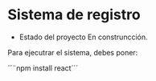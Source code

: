 <h1> Sistema de registro </h1>

-  Estado del proyecto En construncción.


Para ejecutrar el sistema, debes poner:

´´¨npm install react´´´ 
